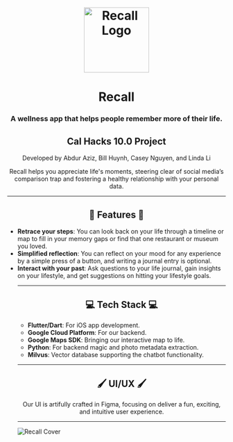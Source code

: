 <h1 align="center"> <img align="center" src="https://i.imgur.com/Xvg4OXj.png" alt="Recall Logo" width=150 style="display: block; margin: 0 auto;"> </h1>
<h1 align="center"> Recall </h1>
<h3 align="center"> A wellness app that helps people remember more of their life. </h3>

<h2 align="center"> Cal Hacks 10.0 Project</h2>
<p align="center">Developed by Abdur Aziz, Bill Huynh, Casey Nguyen, and Linda Li</p>

<p align="center"> Recall helps you appreciate life's moments, steering clear of social media’s comparison trap and fostering a healthy relationship with your personal data.</p>

---

<h2 align="center">🚀 Features 🚀</h2>
<ul>
  <li><strong>Retrace your steps</strong>:  You can look back on your life through a timeline or map to fill in your memory gaps  or find that one restaurant or museum you loved.</li>
  <li><strong>Simplified reflection</strong>: You can reflect on your mood for any experience by a simple press of a button, and writing a journal entry is optional.</li>
  <li><strong>Interact with your past</strong>:  Ask questions to your life journal, gain insights on your lifestyle, and get suggestions on hitting your lifestyle goals.</li>

---

<h2 align="center">💻 Tech Stack 💻</h2>
<ul>
  <li><strong>Flutter/Dart</strong>: For iOS app development.</li>
  <li><strong>Google Cloud Platform</strong>: For our backend.</li>
  <li><strong>Google Maps SDK</strong>: Bringing our interactive map to life.</li>
  <li><strong>Python</strong>: For backend magic and photo metadata extraction.</li>
  <li><strong>Milvus</strong>: Vector database supporting the chatbot functionality.</li>
</ul>

---

<h2 align="center">🖌️ UI/UX 🖌️</h2>
<p align="center">Our UI is artifully crafted in Figma, focusing on deliver a fun, exciting, and intuitive user experience.</p>

---

<img align="center" src="https://i.imgur.com/swTydbY.png" alt="Recall Cover" style="display: block; margin: 0 auto;">
